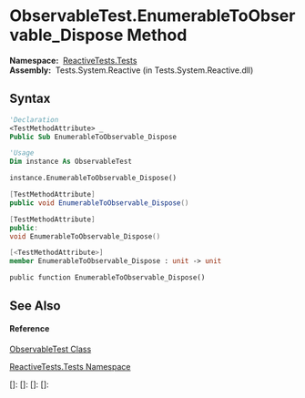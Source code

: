 # ObservableTest.EnumerableToObservable\_Dispose Method

**Namespace:**  [ReactiveTests.Tests](ReactiveTests.Tests\ReactiveTests.Tests.md)  
**Assembly:**  Tests.System.Reactive (in Tests.System.Reactive.dll)

## Syntax

```vb
'Declaration
<TestMethodAttribute> _
Public Sub EnumerableToObservable_Dispose
```

```vb
'Usage
Dim instance As ObservableTest

instance.EnumerableToObservable_Dispose()
```

```csharp
[TestMethodAttribute]
public void EnumerableToObservable_Dispose()
```

```c++
[TestMethodAttribute]
public:
void EnumerableToObservable_Dispose()
```

```fsharp
[<TestMethodAttribute>]
member EnumerableToObservable_Dispose : unit -> unit 
```

```jscript
public function EnumerableToObservable_Dispose()
```

## See Also

#### Reference

[ObservableTest Class](ObservableTest\ObservableTest.md)

[ReactiveTests.Tests Namespace](ReactiveTests.Tests\ReactiveTests.Tests.md)

[]: 
[]: 
[]: 
[]: 